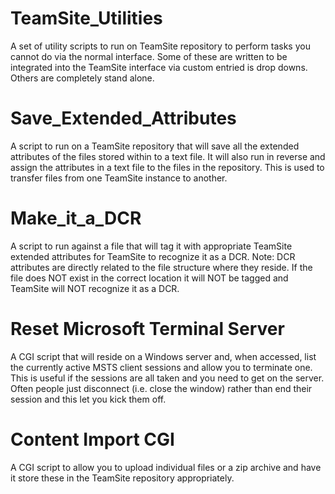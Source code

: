 # TeamSite_Utilities
A set of utility scripts to run on TeamSite repository to perform tasks you cannot do via the normal interface.  Some of these are written to be integrated into the TeamSite interface via custom entried is drop downs.  Others are completely stand alone.

# Save_Extended_Attributes
A script to run on a TeamSite repository that will save all the extended attributes of the files stored within to a text file.  It will also run in reverse and assign the attributes in a text file to the files in the repository.  This is used to transfer files from one TeamSite instance to another.

# Make_it_a_DCR
A script to run against a file that will tag it with appropriate TeamSite extended attributes for TeamSite to recognize it as a DCR.  Note: DCR attributes are directly related to the file structure where they reside.  If the file does NOT exist in the correct location it will NOT be tagged and TeamSite will NOT recognize it as a DCR.

# Reset Microsoft Terminal Server
A CGI script that will reside on a Windows server and, when accessed, list the currently active MSTS client sessions and allow you to terminate one.  This is useful if the sessions are all taken and you need to get on the server.  Often people just disconnect (i.e. close the window) rather than end their session and this let you kick them off.

# Content Import CGI
A CGI script to allow you to upload individual files or a zip archive and have it store these in the TeamSite repository appropriately.

